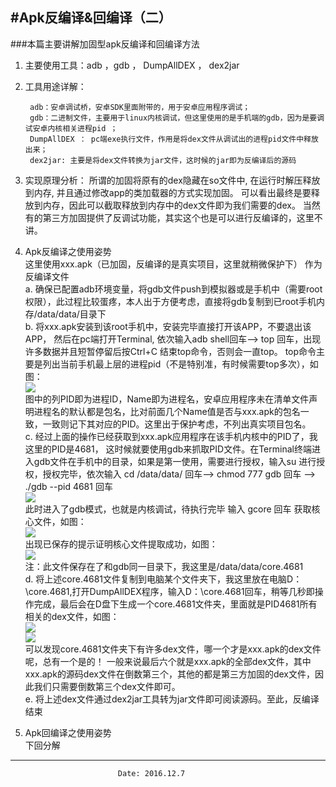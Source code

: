 #Apk反编译&回编译（二）
---
###本篇主要讲解加固型apk反编译和回编译方法

1. 主要使用工具：adb ，gdb ， DumpAllDEX ， dex2jar

2. 工具用途详解： 
	 
        adb：安卓调试桥，安卓SDK里面附带的，用于安卓应用程序调试；
        gdb：二进制文件，主要用于linux内核调试，但这里使用的是手机端的gdb，因为是要调试安卓内核相关进程pid ；
		DumpAllDEX ： pc端exe执行文件，作用是将dex文件从调试出的进程pid文件中释放出来； 
		dex2jar: 主要是将dex文件转换为jar文件，这时候的jar即为反编译后的源码
	 
	
3. 实现原理分析： 所谓的加固将原有的dex隐藏在so文件中, 在运行时解压释放到内存, 并且通过修改app的类加载器的方式实现加固。 可以看出最终是要释放到内存，因此可以截取释放到内存中的dex文件即为我们需要的dex。 当然有的第三方加固提供了反调试功能，其实这个也是可以进行反编译的，这里不讲。  

4. Apk反编译之使用姿势   
这里使用xxx.apk（已加固，反编译的是真实项目，这里就稍微保护下） 作为反编译文件  
a. 确保已配置adb环境变量，将gdb文件push到模拟器或是手机中（需要root权限），此过程比较蛋疼，本人出于方便考虑，直接将gdb复制到已root手机内存/data/data/目录下   
b. 将xxx.apk安装到该root手机中，安装完毕直接打开该APP，不要退出该APP， 然后在pc端打开Terminal, 依次输入adb shell回车--> top 回车，出现许多数据并且短暂停留后按Ctrl+C 结束top命令，否则会一直top。 top命令主要是列出当前手机最上层的进程pid（不是特别准，有时候需要top多次），如图：  
![](http://i1.piimg.com/567571/9bd58a71b99bc18e.jpg)  
图中的列PID即为进程ID，Name即为进程名，安卓应用程序未在清单文件声明进程名的默认都是包名，比对前面几个Name值是否与xxx.apk的包名一致，一致则记下其对应的PID。这里出于保护考虑，不列出真实项目包名。  
c. 经过上面的操作已经获取到xxx.apk应用程序在该手机内核中的PID了，我这里的PID是4681， 这时候就要使用gdb来抓取PID文件。在Terminal终端进入gdb文件在手机中的目录，如果是第一使用，需要进行授权，输入su 进行授权，授权完毕，依次输入 cd /data/data/ 回车--> chmod 777 gdb 回车 --> ./gdb --pid 4681 回车  
![](http://p1.bpimg.com/567571/26b2386741bfa6e7.jpg)  
此时进入了gdb模式，也就是内核调试，待执行完毕 输入 gcore 回车 获取核心文件，如图：  
![](http://p1.bpimg.com/567571/c8baaab17312bb54.jpg)  
出现已保存的提示证明核心文件提取成功，如图：  
![](http://p1.bpimg.com/567571/d5cd21a38cd56826.jpg)  
注：此文件保存在了和gdb同一目录下，我这里是/data/data/core.4681  
d. 将上述core.4681文件复制到电脑某个文件夹下，我这里放在电脑D：\core.4681,打开DumpAllDEX程序，输入D：\core.4681回车，稍等几秒即操作完成，最后会在D盘下生成一个core.4681文件夹，里面就是PID4681所有相关的dex文件，如图：  
![](http://i1.piimg.com/567571/0a53700b2815b32d.jpg)  
![](http://i1.piimg.com/567571/d87e0ac9b7cf1d66.png)  
可以发现core.4681文件夹下有许多dex文件，哪一个才是xxx.apk的dex文件呢，总有一个是的！ 一般来说最后六个就是xxx.apk的全部dex文件，其中xxx.apk的源码dex文件在倒数第三个，其他的都是第三方加固的dex文件，因此我们只需要倒数第三个dex文件即可。  
e. 将上述dex文件通过dex2jar工具转为jar文件即可阅读源码。至此，反编译结束  

5. Apk回编译之使用姿势  
	下回分解
 


 
---

							Date: 2016.12.7
